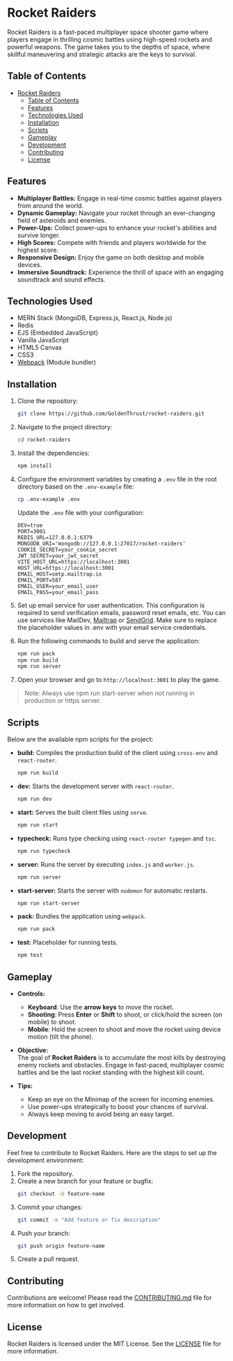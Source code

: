 # Rocket Raiders

Rocket Raiders is a fast-paced multiplayer space shooter game where players engage in thrilling cosmic battles using high-speed rockets and powerful weapons. The game takes you to the depths of space, where skillful maneuvering and strategic attacks are the keys to survival.

## Table of Contents

- [Rocket Raiders](#rocket-raiders)
  - [Table of Contents](#table-of-contents)
  - [Features](#features)
  - [Technologies Used](#technologies-used)
  - [Installation](#installation)
  - [Scripts](#scripts)
  - [Gameplay](#gameplay)
  - [Development](#development)
  - [Contributing](#contributing)
  - [License](#license)

## Features

- **Multiplayer Battles:** Engage in real-time cosmic battles against players from around the world.
- **Dynamic Gameplay:** Navigate your rocket through an ever-changing field of asteroids and enemies.
- **Power-Ups:** Collect power-ups to enhance your rocket's abilities and survive longer.
- **High Scores:** Compete with friends and players worldwide for the highest score.
- **Responsive Design:** Enjoy the game on both desktop and mobile devices.
- **Immersive Soundtrack:** Experience the thrill of space with an engaging soundtrack and sound effects.

## Technologies Used

- MERN Stack (MongoDB, Express.js, React.js, Node.js)
- Redis
- EJS (Embedded JavaScript)
- Vanilla JavaScript
- HTML5 Canvas
- CSS3
- [Webpack](https://webpack.js.org/) (Module bundler)

## Installation

1. Clone the repository:
   ```bash
   git clone https://github.com/GoldenThrust/rocket-raiders.git
   ```
2. Navigate to the project directory:
   ```bash
   cd rocket-raiders
   ```
3. Install the dependencies:
   ```bash
   npm install
   ```
4. Configure the environment variables by creating a `.env` file in the root directory based on the `.env-example` file:
   ```bash
   cp .env-example .env
   ```
   Update the `.env` file with your configuration:
   ```env
   DEV=true
   PORT=3001
   REDIS_URL=127.0.0.1:6379
   MONGODB_URI='mongodb://127.0.0.1:27017/rocket-raiders'
   COOKIE_SECRET=your_cookie_secret
   JWT_SECRET=your_jwt_secret
   VITE_HOST_URL=https://localhost:3001
   HOST_URL=https://localhost:3001
   EMAIL_HOST=smtp.mailtrap.io
   EMAIL_PORT=587
   EMAIL_USER=your_email_user
   EMAIL_PASS=your_email_pass
   ```
5. Set up email service for user authentication.
 This configuration is required to send verification emails, password reset emails, etc.
 You can use services like MailDev, [Mailtrap](https://mailtrap.io/) or [SendGrid](https://sendgrid.com/en-us).
 Make sure to replace the placeholder values in .env with your email service credentials.
6. Run the following commands to build and serve the application:
   ```bash
   npm run pack
   npm run build
   npm run server
   ```
   
7. Open your browser and go to `http://localhost:3001` to play the game.

> Note: Always use npm run start-server when not running in production or https server. 


## Scripts

Below are the available npm scripts for the project:

- **build:** Compiles the production build of the client using `cross-env` and `react-router`.
  ```bash
  npm run build
  ```
- **dev:** Starts the development server with `react-router`.
  ```bash
  npm run dev
  ```
- **start:** Serves the built client files using `serve`.
  ```bash
  npm run start
  ```
- **typecheck:** Runs type checking using `react-router typegen` and `tsc`.
  ```bash
  npm run typecheck
  ```
- **server:** Runs the server by executing `index.js` and `worker.js`.
  ```bash
  npm run server
  ```
- **start-server:** Starts the server with `nodemon` for automatic restarts.
  ```bash
  npm run start-server
  ```
- **pack:** Bundles the application using `webpack`.
  ```bash
  npm run pack
  ```
- **test:** Placeholder for running tests.
  ```bash
  npm test
  ```

## Gameplay

- **Controls:**  
  - **Keyboard**: Use the **arrow keys** to move the rocket.  
  - **Shooting**: Press **Enter** or **Shift** to shoot, or click/hold the screen (on mobile) to shoot.
  - **Mobile**: Hold the screen to shoot and move the rocket using device motion (tilt the phone).
  
- **Objective:**  
  The goal of **Rocket Raiders** is to accumulate the most kills by destroying enemy rockets and obstacles. Engage in fast-paced, multiplayer cosmic battles and be the last rocket standing with the highest kill count.

- **Tips:**  
  - Keep an eye on the Minimap of the screen for incoming enemies.
  - Use power-ups strategically to boost your chances of survival.
  - Always keep moving to avoid being an easy target.

## Development

Feel free to contribute to Rocket Raiders. Here are the steps to set up the development environment:

1. Fork the repository.
2. Create a new branch for your feature or bugfix:
   ```bash
   git checkout -b feature-name
   ```
3. Commit your changes:
   ```bash
   git commit -m "Add feature or fix description"
   ```
4. Push your branch:
   ```bash
   git push origin feature-name
   ```
5. Create a pull request.

## Contributing

Contributions are welcome! Please read the [CONTRIBUTING.md](CONTRIBUTING.md) file for more information on how to get involved.

## License

Rocket Raiders is licensed under the MIT License. See the [LICENSE](LICENSE) file for more information.
